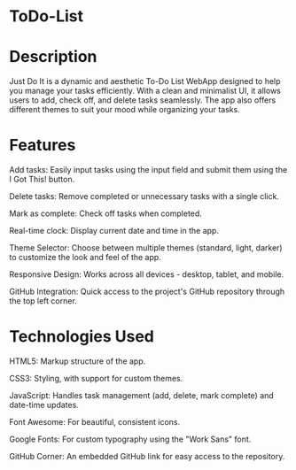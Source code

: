 # ToDo-List

# Description
Just Do It is a dynamic and aesthetic To-Do List WebApp designed to help you manage your tasks efficiently. With a clean and minimalist UI, it allows users to add, check off, and delete tasks seamlessly. The app also offers different themes to suit your mood while organizing your tasks.

# Features
Add tasks: Easily input tasks using the input field and submit them using the I Got This! button.

Delete tasks: Remove completed or unnecessary tasks with a single click.

Mark as complete: Check off tasks when completed.

Real-time clock: Display current date and time in the app.

Theme Selector: Choose between multiple themes (standard, light, darker) to customize the look and feel of the app.

Responsive Design: Works across all devices - desktop, tablet, and mobile.

GitHub Integration: Quick access to the project's GitHub repository through the top left corner.

# Technologies Used
HTML5: Markup structure of the app.

CSS3: Styling, with support for custom themes.

JavaScript: Handles task management (add, delete, mark complete) and date-time updates.

Font Awesome: For beautiful, consistent icons.

Google Fonts: For custom typography using the "Work Sans" font.

GitHub Corner: An embedded GitHub link for easy access to the repository.
